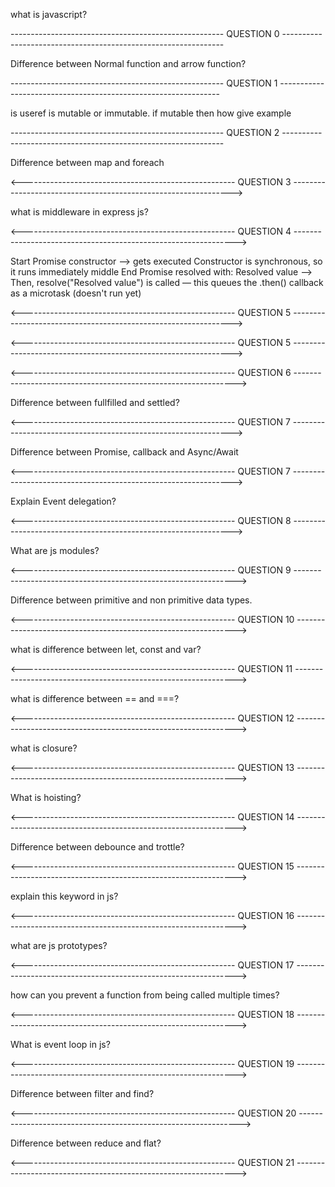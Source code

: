  what is javascript?
 <!-- javascript is high level, interpreted programming language that is used for web development, that can run on both server side and client side also. -->

 ----------------------------------------------------- QUESTION 0 ---------------------------------------------------------------

 Difference between Normal function and arrow function?
<!-- Normal function Has its own this context.
Arrow function Does not have its own this; it inherits this from the surrounding scope (lexical scope)

------------------------------Example -----------------------------

const obj = {
  value: 10,
  normal: function () {
    console.log(this.value); // 10 (this refers to obj)
  },
  arrow: () => {
    console.log(this.value); // undefined (this refers to the outer scope, not obj)
  }
};

obj.normal();
obj.arrow();

------------------------------Example -----------------------------

Normal function: Has its own arguments object.
Arrow function: Does not have arguments. You can use rest parameters instead.

------------------------------Example -----------------------------

function normalFn() {
  console.log(arguments); // works
}

const arrowFn = () => {
  console.log(arguments); // ReferenceError
};

------------------------------Example -----------------------------

Normal functions can be used as constructors with new.
Arrow functions cannot be used as constructors.

------------------------------Example -----------------------------

function Person(name) {
  this.name = name;
}
const p = new Person("Shafi"); // works

const PersonArrow = (name) => {
  this.name = name;
};
// const p2 = new PersonArrow("Shafi"); // Error: PersonArrow is not a constructor

------------------------------Example -----------------------------


Normal functions are hoisted (you can use them before they’re defined).
Arrow functions assigned to variables are not hoisted.

------------------------------Example -----------------------------

sayHello(); // works
function sayHello() {
  console.log("Hello");
}

// greet(); // Error: Cannot access 'greet' before initialization
const greet = () => {
  console.log("Hi");
};

------------------------------Example ----------------------------- -->

----------------------------------------------------- QUESTION 1 ---------------------------------------------------------------


is useref is mutable or immutable. if mutable then how give example
<!--  useRef is mutable — meaning you can change the value of a ref without causing a re-render.

import React, { useRef } from "react";

function MutableRefExample() {
  const countRef = useRef(0);

  const handleClick = () => {
    countRef.current += 1;
    console.log("Count (ref):", countRef.current); // mutable value changes
  };

  return (
    <div>
      <p>Click the button and check the console.</p>
      <button onClick={handleClick}>Increase Count (via ref)</button>
    </div>
  );
}
 -->

----------------------------------------------------- QUESTION 2 ---------------------------------------------------------------

Difference between map and foreach
<!-- map(): Returns a new array with transformed values.
forEach(): Doesn't return anything (returns undefined).

------------------------------Example -----------------------------

const numbers = [1, 2, 3];

const mapped = numbers.map(num => num * 2); 
console.log(mapped); // [2, 4, 6]

const forEachResult = numbers.forEach(num => num * 2); 
console.log(forEachResult); // undefined

------------------------------Example -----------------------------

Use map() when you want to transform data and get a new array.
Use forEach() when you want to do something with each item (e.g., logging, pushing into another array), without returning a new array.


map() is chainable (you can do .map().filter().reduce())
forEach() is not chainable.

------------------------------Example -----------------------------

const result = [1, 2, 3]
  .map(n => n * 2)
  .filter(n => n > 3);

console.log(result); // [4, 6]

You can’t do this with forEach.

------------------------------Example ----------------------------- -->
<!-- Mutability

Both don’t mutate the original array directly — but you can mutate external state inside them (though it’s best to avoid that in map()). -->


<----------------------------------------------------- QUESTION 3 --------------------------------------------------------------->

what is middleware in express js?

<!-- Middleware = a function that runs between the request and the response.

It’s perfect for:

Logging
Validating data
Authenticating users
Handling errors
Serving static files -->

<----------------------------------------------------- QUESTION 4 --------------------------------------------------------------->

<!-- console.log("Start");

const promise = new Promise((resolve, reject) => {
  console.log("Promise constructor");
  resolve("Resolved value");
});

console.log("middle");

promise.then((value) => {
  console.log("Promise resolved with:", value);
});

console.log("End"); -->


Start
Promise constructor --> gets executed Constructor is synchronous, so it runs immediately
middle
End
Promise resolved with: Resolved value -->  Then, resolve("Resolved value") is called — this queues the .then() callback as a microtask (doesn't run yet)


<!-- IMP: Promise constructor runs synchronously

.then() runs asynchronously (microtask queue) -->


<----------------------------------------------------- QUESTION 5 --------------------------------------------------------------->

<!-- let x = 10;

(function() {
  console.log(x);
  var x = 20;
})();

output :- undefined

let x = 10;

(function() {
    x = 20;
  console.log(x);
  var x;
})()

output :- 20 -->

<----------------------------------------------------- QUESTION 5 --------------------------------------------------------------->

<!-- 
Difference between undefined and null

Meaning: A variable has been declared but has not been assigned a value.
Type: undefined is a type itself.
Set by: JavaScript automatically.

Meaning: A variable is explicitly assigned to have "no value".
Type: object (this is a weird legacy behavior in JS).
Set by: You (the developer).
 -->

<----------------------------------------------------- QUESTION 6 --------------------------------------------------------------->

Difference between fullfilled and settled?

<!-- Means the promise has completed successfully.
The promise now has a resolved value.
This happens when resolve() is called.

Means the promise is no longer pending — it has either:
fulfilled ✅ (resolved successfully), or
rejected ❌ (failed with an error)
So, fulfilled is a type of settled, but not the only one. -->

<----------------------------------------------------- QUESTION 7 --------------------------------------------------------------->

Difference between Promise, callback and Async/Await

<!-- Promise
Represents the eventual result (or failure) of an asynchronous operation.
Has 3 states: pending, fulfilled, or rejected.
Created using new Promise(...).

Async
A keyword you use to declare a function that returns a promise.
Even if you return a normal value, it gets wrapped in a promise.

Await
Can only be used inside an async function.
Waits for a promise to settle (pause execution) and returns its result.
Makes async code look more like synchronous code (easier to read).

callback
A function passed as an argument to another function.
Used to handle asynchronous operations like reading a file, making an API call, etc.
Can lead to "callback hell" (nested and hard-to-read code).
No built-in error handling like Promises. -->

<----------------------------------------------------- QUESTION 7 --------------------------------------------------------------->

Explain Event delegation?
<!-- Event delegation allows you to handle events for multiple child elements at the parent level. -->

<----------------------------------------------------- QUESTION 8 --------------------------------------------------------------->

What are js modules?
<!-- modules allow you to organize code into reusable files using import and export -->

<----------------------------------------------------- QUESTION 9 --------------------------------------------------------------->

Difference between primitive and non primitive data types.
<!-- primitive data types stores single piece of data. fixed size in memory. they are predefined by the language.
Non-primitive data types can hold collections. They are not defined by the programming language. -->

<----------------------------------------------------- QUESTION 10 --------------------------------------------------------------->

what is difference between let, const and var?
<!-- var: function scoped, allows redeclaration, reassigning value, hoisted to the top of its scope, can be used before declaration.
let: block scoped, cannot be redeclared in the same scope, can be reassigned, not hoisted to the top of its block, can only be used after declaration.
const: block scoped, cannot be redeclared or reassigned, must be initialized at the time of declaration, and is not hoisted. -->

<----------------------------------------------------- QUESTION 11 --------------------------------------------------------------->

what is difference between == and ===?

<!-- == check values
=== checks for value and value types.

const a = 5;
const b = "5";

console.log(a==b)  // true
console.log(a===b) // false -->

<----------------------------------------------------- QUESTION 12 --------------------------------------------------------------->

what is closure?
<!-- A closure is a function that retains access to its outer scope variables even after the outer function has executed. -->

<!-- function outer(){
  let count = 0;
  return function(){
    count++;
    return count;
  }
}

const counter = outer();
console.log(counter()) //1
console.log(counter()) //2 -->

<----------------------------------------------------- QUESTION 13 --------------------------------------------------------------->

What is hoisting?
<!-- Hoisting moves variables and function declaration to top of their scope during compilation. -->

<----------------------------------------------------- QUESTION 14 --------------------------------------------------------------->

Difference between debounce and trottle?

<!-- 
Debounce ensures that a function is only executed once after a specific delay has passed since the last time it was called.

Use Case:
Used when you want to wait until the user stops triggering the event, like:
Search input field (wait until the user finishes typing)
Auto-save after user stops typing

function debounce(func, delay) {
  let timer;
  return function (...args) {
    clearTimeout(timer);
    timer = setTimeout(() => {
      func.apply(this, args);
    }, delay);
  };
} 
-->

<!-- clearTimeout(debounceState)
const inDebounce = setTimeout(()=>{
  //logic
},1000)
setDebounceState(inDebounce) -->


<!-- Throttle ensures that a function is executed at regular intervals no matter how many times the event is triggered.

Use Case:
Used when you want to limit how often a function runs, like:

Scroll event handler
Window resize listener
Button click spamming prevention

function throttle(func, limit) {
  let inThrottle;
  return function (...args) {
    if (!inThrottle) {
      func.apply(this, args);
      inThrottle = true;
      setTimeout(() => (inThrottle = false), limit);
    }
  };
} -->


<----------------------------------------------------- QUESTION 15 --------------------------------------------------------------->

explain this keyword in js?
<!-- this refers to the context in which a function is executed. its value depends on how the function is called.
const obj ={
  name: "shafi",
  greet(){
    console.log("my name is ${this.name}")
  }
}

obj.greet() -->

<----------------------------------------------------- QUESTION 16 --------------------------------------------------------------->

what are js prototypes?
<!-- prototypes allow objects to inherit properties and methods from other objects.

function Person(name){
  this.name = name
}

Person.prototype.greet = function(){
  return `Hello ${this.name}`
}

const person = new Person('shafi')
console.log(person.greet()) -->

<----------------------------------------------------- QUESTION 17 --------------------------------------------------------------->

how can you prevent a function from being called multiple times?
<!-- you can use debounce. -->

<----------------------------------------------------- QUESTION 18 --------------------------------------------------------------->

What is event loop in js?
<!-- the event loop processes tasks from the stack and queue for asynchronous operations. -->

<!-- console.log("start")
setTimeout(()=>console.log("Timeout"),0)
console.log("end)

console.log("start") runs immediately.

setTimeout(..., 0) doesn’t execute instantly — it's pushed to the callback queue after 0 ms but only runs after the current call stack is clear.

console.log("end") runs next. -->

<!-- o/p:-start
end
timeout -->


<----------------------------------------------------- QUESTION 19 --------------------------------------------------------------->

Difference between filter and find?
<!-- Returns a new array with all elements that pass a test (return true in the callback).

array.filter((element, index, array) => {
  return condition;
});

const numbers = [1, 2, 3, 4, 5];
const even = numbers.filter(num => num % 2 === 0);
console.log(even); // [2, 4]

Returns the first element that passes the test.

array.find((element, index, array) => {
  return condition;
});

const numbers = [1, 2, 3, 4, 5];
const firstEven = numbers.find(num => num % 2 === 0);
console.log(firstEven); // 2 -->

<----------------------------------------------------- QUESTION 20 --------------------------------------------------------------->

Difference between reduce and flat?
<!-- 
Used to accumulate array values into a single value (which can be a number, array, object, etc.).

array.reduce((accumulator, currentValue) => {
  return updatedAccumulator;
}, initialValue);

const numbers = [1, 2, 3, 4];
const sum = numbers.reduce((total, num) => total + num, 0);
console.log(sum); // 10


Used to flatten nested arrays — it removes one or more levels of nesting.

array.flat(depth);  

const nested = [1, [2, 3], [4, [5, 6]]];
console.log(nested.flat());    // [1, 2, 3, 4, [5, 6]]
console.log(nested.flat(2));   // [1, 2, 3, 4, 5, 6] 
-->

<----------------------------------------------------- QUESTION 21 --------------------------------------------------------------->